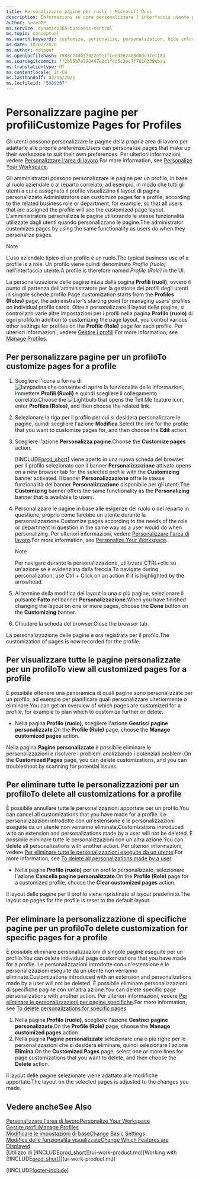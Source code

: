 ```yaml
---
title: Personalizzare pagine per ruoli | Microsoft Docs
description: Informazioni su come personalizzare l'interfaccia utente per un profilo (ruolo) di modo che tutti gli utenti assegnati a quel ruolo vedano un'area di lavoro personalizzata.
author: SorenGP
ms.service: dynamics365-business-central
ms.topic: conceptual
ms.search.keywords: customize, personalize, personalization, hide columns, remove fields, move fields
ms.date: 10/01/2020
ms.author: edupont
ms.openlocfilehash: 7588c74db57022e9e1fced9262408d0dd37e1181
ms.sourcegitcommit: ff2b55b7e790447e0c1fcd5c2ec7f7610338ebaa
ms.translationtype: HT
ms.contentlocale: it-CH
ms.lasthandoff: 02/15/2021
ms.locfileid: "5389267"
---
```

# <a name="customize-pages-for-profiles"></a><span data-ttu-id="a68eb-103">Personalizzare pagine per profili</span><span class="sxs-lookup"><span data-stu-id="a68eb-103">Customize Pages for Profiles</span></span>
<span data-ttu-id="a68eb-104">Gli utenti possono personalizzare le pagine della propria area di lavoro per adattarle alle proprie preferenze.</span><span class="sxs-lookup"><span data-stu-id="a68eb-104">Users can personalize pages that make up their workspace to suit their own preferences.</span></span> <span data-ttu-id="a68eb-105">Per ulteriori informazioni, vedere [Personalizzare l'area di lavoro](ui-personalization-user.md).</span><span class="sxs-lookup"><span data-stu-id="a68eb-105">For more information, see [Personalize Your Workspace](ui-personalization-user.md).</span></span>

<span data-ttu-id="a68eb-106">Gli amministratori possono personalizzare le pagine per un profilo, in base al ruolo aziendale o al reparto correlato, ad esempio, in modo che tutti gli utenti a cui è assegnato il profilo visualizzino il layout di pagina personalizzato.</span><span class="sxs-lookup"><span data-stu-id="a68eb-106">Administrators can customize pages for a profile, according to the related business role or department, for example, so that all users that are assigned the profile will see the customized page layout.</span></span> <span data-ttu-id="a68eb-107">L'amministratore personalizza le pagine utilizzando le stesse funzionalità utilizzate dagli utenti quando personalizzano le pagine.</span><span class="sxs-lookup"><span data-stu-id="a68eb-107">The administrator customizes pages by using the same functionality as users do when they personalize pages.</span></span>

> [!NOTE]
> <span data-ttu-id="a68eb-108">L'uso aziendale tipico di un profilo è un ruolo.</span><span class="sxs-lookup"><span data-stu-id="a68eb-108">The typical business use of a profile is a role.</span></span> <span data-ttu-id="a68eb-109">Un profilo viene quindi denominato *Profilo (ruolo)* nell'interfaccia utente.</span><span class="sxs-lookup"><span data-stu-id="a68eb-109">A profile is therefore named *Profile (Role)* in the UI.</span></span>

<span data-ttu-id="a68eb-110">La personalizzazione delle pagine inizia dalla pagina **Profili (ruoli)**, ovvero il punto di partenza dell'amministratore per la gestione dei profili degli utenti in singole schede profilo.</span><span class="sxs-lookup"><span data-stu-id="a68eb-110">Page customization starts from the **Profiles (Roles)** page, the administrator's starting point for managing users' profiles on individual profile cards.</span></span> <span data-ttu-id="a68eb-111">Oltre a personalizzare il layout delle pagine, si controllano varie altre impostazioni per i profili nella pagina **Profilo (ruolo)** di ogni profilo.</span><span class="sxs-lookup"><span data-stu-id="a68eb-111">In addition to customizing the page layout, you control various other settings for profiles on the **Profile (Role)** page for each profile.</span></span> <span data-ttu-id="a68eb-112">Per ulteriori informazioni, vedere [Gestire i profili](admin-users-profiles-roles.md).</span><span class="sxs-lookup"><span data-stu-id="a68eb-112">For more information, see [Manage Profiles](admin-users-profiles-roles.md).</span></span>

## <a name="to-customize-pages-for-a-profile"></a><span data-ttu-id="a68eb-113">Per personalizzare pagine per un profilo</span><span class="sxs-lookup"><span data-stu-id="a68eb-113">To customize pages for a profile</span></span>
1. <span data-ttu-id="a68eb-114">Scegliere l'icona a forma di ![lampadina che consente di aprire la funzionalità delle informazioni](media/ui-search/search_small.png "Informazioni sull'operazione che si desidera eseguire"), immettere **Profili (Ruoli)** e quindi scegliere il collegamento correlato.</span><span class="sxs-lookup"><span data-stu-id="a68eb-114">Choose the ![Lightbulb that opens the Tell Me feature](media/ui-search/search_small.png "Tell me what you want to do") icon, enter **Profiles (Roles)**, and then choose the related link.</span></span>
2. <span data-ttu-id="a68eb-115">Selezionare la riga per il profilo per cui si desidera personalizzare le pagine, quindi scegliere l'azione **Modifica**.</span><span class="sxs-lookup"><span data-stu-id="a68eb-115">Select the line for the profile that you want to customize pages for, and then choose the **Edit** action.</span></span>
3. <span data-ttu-id="a68eb-116">Scegliere l'azione **Personalizza pagine**.</span><span class="sxs-lookup"><span data-stu-id="a68eb-116">Choose the **Customize pages** action.</span></span>

    [!INCLUDE[prod_short](includes/prod_short.md)] <span data-ttu-id="a68eb-117">viene aperto in una nuova scheda del browser per il profilo selezionato con il banner **Personalizzazione** attivato.</span><span class="sxs-lookup"><span data-stu-id="a68eb-117">opens on a new browser tab for the selected profile with the **Customizing** banner activated.</span></span> <span data-ttu-id="a68eb-118">Il banner **Personalizzazione** offre le stesse funzionalità del banner **Personalizzazione** disponibile per gli utenti.</span><span class="sxs-lookup"><span data-stu-id="a68eb-118">The **Customizing** banner offers the same functionality as the **Personalizing** banner that is available to users.</span></span>

4. <span data-ttu-id="a68eb-119">Personalizzare le pagine in base alle esigenze del ruolo o del reparto in questione, proprio come farebbe un utente durante la personalizzazione.</span><span class="sxs-lookup"><span data-stu-id="a68eb-119">Customize pages according to the needs of the role or department in question in the same way as a user would do when personalizing.</span></span> <span data-ttu-id="a68eb-120">Per ulteriori informazioni, vedere [Personalizzare l'area di lavoro](ui-personalization-user.md).</span><span class="sxs-lookup"><span data-stu-id="a68eb-120">For more information, see [Personalize Your Workspace](ui-personalization-user.md).</span></span>

    > [!NOTE]
    > <span data-ttu-id="a68eb-121">Per navigare durante la personalizzazione, utilizzare CTRL+clic su un'azione se è evidenziata dalla freccia.</span><span class="sxs-lookup"><span data-stu-id="a68eb-121">To navigate during personalization, use Ctrl + Click on an action if it is highlighted by the arrowhead.</span></span>

5. <span data-ttu-id="a68eb-122">Al termine della modifica del layout in una o più pagine, selezionare il pulsante **Fatto** nel banner **Personalizzazione**.</span><span class="sxs-lookup"><span data-stu-id="a68eb-122">When you have finished changing the layout on one or more pages, choose the **Done** button on the **Customizing** banner.</span></span>
6. <span data-ttu-id="a68eb-123">Chiudere la scheda del browser.</span><span class="sxs-lookup"><span data-stu-id="a68eb-123">Close the browser tab.</span></span>

<span data-ttu-id="a68eb-124">La personalizzazione delle pagine è ora registrata per il profilo.</span><span class="sxs-lookup"><span data-stu-id="a68eb-124">The customization of pages is now recorded for the profile.</span></span>

## <a name="to-view-all-customized-pages-for-a-profile"></a><span data-ttu-id="a68eb-125">Per visualizzare tutte le pagine personalizzate per un profilo</span><span class="sxs-lookup"><span data-stu-id="a68eb-125">To view all customized pages for a profile</span></span>

<span data-ttu-id="a68eb-126">È possibile ottenere una panoramica di quali pagine sono personalizzate per un profilo, ad esempio per pianificare quali personalizzare ulteriormente o eliminare.</span><span class="sxs-lookup"><span data-stu-id="a68eb-126">You can get an overview of which pages are customized for a profile, for example to plan which to customize further or delete.</span></span>

- <span data-ttu-id="a68eb-127">Nella pagina **Profilo (ruolo)**, scegliere l'azione **Gestisci pagine personalizzate**.</span><span class="sxs-lookup"><span data-stu-id="a68eb-127">On the **Profile (Role)** page, choose the **Manage customized pages** action.</span></span>

<span data-ttu-id="a68eb-128">Nella pagina **Pagine personalizzate** è possibile eliminare le personalizzazioni e risolvere i problemi analizzando i potenziali problemi.</span><span class="sxs-lookup"><span data-stu-id="a68eb-128">On the **Customized Pages** page, you can delete customizations, and you can troubleshoot by scanning for potential issues.</span></span>  

## <a name="to-delete-all-customizations-for-a-profile"></a><span data-ttu-id="a68eb-129">Per eliminare tutte le personalizzazioni per un profilo</span><span class="sxs-lookup"><span data-stu-id="a68eb-129">To delete all customizations for a profile</span></span>
<span data-ttu-id="a68eb-130">È possibile annullare tutte le personalizzazioni apportate per un profilo.</span><span class="sxs-lookup"><span data-stu-id="a68eb-130">You can cancel all customizations that you have made for a profile.</span></span> <span data-ttu-id="a68eb-131">Le personalizzazioni introdotte con un'estensione e le personalizzazioni eseguite da un utente non verranno eliminate.</span><span class="sxs-lookup"><span data-stu-id="a68eb-131">Customizations introduced with an extension and personalizations made by a user will not be deleted.</span></span> <span data-ttu-id="a68eb-132">È possibile eliminare tutte le personalizzazioni con un'altra azione.</span><span class="sxs-lookup"><span data-stu-id="a68eb-132">You can delete all personalizations with another action.</span></span> <span data-ttu-id="a68eb-133">Per ulteriori informazioni, vedere [Per eliminare tutte le personalizzazioni eseguite da un utente](admin-users-profiles-roles.md#to-delete-all-personalizations-made-by-a-user).</span><span class="sxs-lookup"><span data-stu-id="a68eb-133">For more information, see [To delete all personalizations made by a user](admin-users-profiles-roles.md#to-delete-all-personalizations-made-by-a-user).</span></span>

- <span data-ttu-id="a68eb-134">Nella pagina **Profilo (ruolo)** per un profilo personalizzato, selezionare l'azione **Cancella pagine personalizzate**.</span><span class="sxs-lookup"><span data-stu-id="a68eb-134">On the **Profile (Role)** page for a customized profile, choose the **Clear customized pages** action.</span></span>

<span data-ttu-id="a68eb-135">Il layout delle pagine per il profilo viene ripristinato al layout predefinito.</span><span class="sxs-lookup"><span data-stu-id="a68eb-135">The layout on pages for the profile is reset to the default layout.</span></span>  

## <a name="to-delete-customization-for-specific-pages-for-a-profile"></a><span data-ttu-id="a68eb-136">Per eliminare la personalizzazione di specifiche pagine per un profilo</span><span class="sxs-lookup"><span data-stu-id="a68eb-136">To delete customization for specific pages for a profile</span></span>
<span data-ttu-id="a68eb-137">È possibile eliminare personalizzazioni di singole pagine eseguite per un profilo.</span><span class="sxs-lookup"><span data-stu-id="a68eb-137">You can delete individual page customizations that you have made for a profile.</span></span> <span data-ttu-id="a68eb-138">Le personalizzazioni introdotte con un'estensione e le personalizzazioni eseguite da un utente non verranno eliminate.</span><span class="sxs-lookup"><span data-stu-id="a68eb-138">Customizations introduced with an extension and personalizations made by a user will not be deleted.</span></span> <span data-ttu-id="a68eb-139">È possibile eliminare personalizzazioni di specifiche pagine con un'altra azione.</span><span class="sxs-lookup"><span data-stu-id="a68eb-139">You can delete specific page personalizations with another action.</span></span> <span data-ttu-id="a68eb-140">Per ulteriori informazioni, vedere [Per eliminare le personalizzazioni per pagine specifiche](admin-users-profiles-roles.md#to-delete-personalizations-for-specific-pages).</span><span class="sxs-lookup"><span data-stu-id="a68eb-140">For more information, see [To delete personalizations for specific pages](admin-users-profiles-roles.md#to-delete-personalizations-for-specific-pages).</span></span>

1. <span data-ttu-id="a68eb-141">Nella pagina **Profilo (ruolo)**, scegliere l'azione **Gestisci pagine personalizzate**.</span><span class="sxs-lookup"><span data-stu-id="a68eb-141">On the **Profile (Role)** page, choose the **Manage customized pages** action.</span></span>
2. <span data-ttu-id="a68eb-142">Nella pagina **Pagine personalizzate** selezionare una o più righe per le personalizzazioni che si desidera eliminare, quindi selezionare l'azione **Elimina**.</span><span class="sxs-lookup"><span data-stu-id="a68eb-142">On the **Customized Pages** page, select one or more lines for page customizations that you want to delete, and then choose the **Delete** action.</span></span>

<span data-ttu-id="a68eb-143">Il layout delle pagine selezionate viene adattato alle modifiche apportate.</span><span class="sxs-lookup"><span data-stu-id="a68eb-143">The layout on the selected pages is adjusted to the changes you made.</span></span>

## <a name="see-also"></a><span data-ttu-id="a68eb-144">Vedere anche</span><span class="sxs-lookup"><span data-stu-id="a68eb-144">See Also</span></span>

[<span data-ttu-id="a68eb-145">Personalizzare l'area di lavoro</span><span class="sxs-lookup"><span data-stu-id="a68eb-145">Personalize Your Workspace</span></span>](ui-personalization-user.md)  
[<span data-ttu-id="a68eb-146">Gestire profili</span><span class="sxs-lookup"><span data-stu-id="a68eb-146">Manage Profiles</span></span>](admin-users-profiles-roles.md)  
[<span data-ttu-id="a68eb-147">Modificare le impostazioni di base</span><span class="sxs-lookup"><span data-stu-id="a68eb-147">Change Basic Settings</span></span>](ui-change-basic-settings.md)  
[<span data-ttu-id="a68eb-148">Modifica delle funzionalità visualizzate</span><span class="sxs-lookup"><span data-stu-id="a68eb-148">Change Which Features are Displayed</span></span>](ui-experiences.md)  
<span data-ttu-id="a68eb-149">[Utilizzo di [!INCLUDE[prod_short](includes/prod_short.md)]](ui-work-product.md)</span><span class="sxs-lookup"><span data-stu-id="a68eb-149">[Working with [!INCLUDE[prod_short](includes/prod_short.md)]](ui-work-product.md)</span></span>  


[!INCLUDE[footer-include](includes/footer-banner.md)]